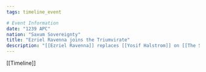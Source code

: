 ```yaml
---
tags: timeline_event

# Event Information
date: "1239 APC"
nation: "Saxum Sovereignty"
title: "Ezriel Ravenna joins the Triumvirate"
description: "[[Ezriel Ravenna]] replaces [[Yosif Halstrom]] on [[The Saxum Triumvirate]]"
---
```

[[Timeline]]